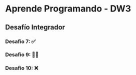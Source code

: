 # Aprende Programando - DW3

## Desafío Integrador

### Desafio 7:  ✅
### Desafio 9:  👷‍♂️
### Desafio 10: ❌
